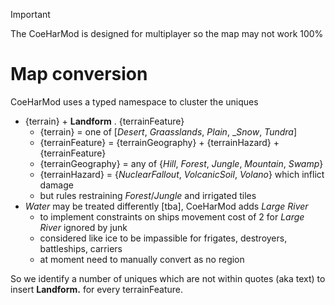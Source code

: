 > [!IMPORTANT]
> The CoeHarMod is designed for multiplayer so the map may not work 100%

# Map conversion

CoeHarMod uses a typed namespace to cluster the uniques

- {terrain} + **Landform** . {terrainFeature}
  - {terrain} = one of [_Desert_, _Graasslands_, _Plain_, __Snow_, _Tundra_]
  - {terrainFeature} = {terrainGeography} + {terrainHazard} + {terrainFeature}
  - {terrainGeography} = any of {_Hill_, _Forest_, _Jungle_, _Mountain_, _Swamp_}
  - {terrainHazard} = {_NuclearFallout_, _VolcanicSoil_, _Volano_} which inflict damage
  - but rules restraining _Forest_/_Jungle_ and irrigated tiles
- _Water_ may be treated differently [tba], CoeHarMod adds _Large River_
  - to implement constraints on ships movement cost of 2 for _Large River_ ignored by junk
  - considered like ice to be impassible for frigates, destroyers, battleships, carriers
  - at moment need to manually convert as no region

So we identify a number of uniques which are not within quotes (aka text) to insert **Landform.** for every terrainFeature.
